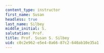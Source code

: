 ```yaml
---
content_type: instructor
first_name: Susan
headless: true
last_name: Silbey
middle_initial: S.
salutation: Prof.
title: Prof. Susan S. Silbey
uid: c0c2e962-e5e4-0a66-87c2-640ab10e35a1
---
```

